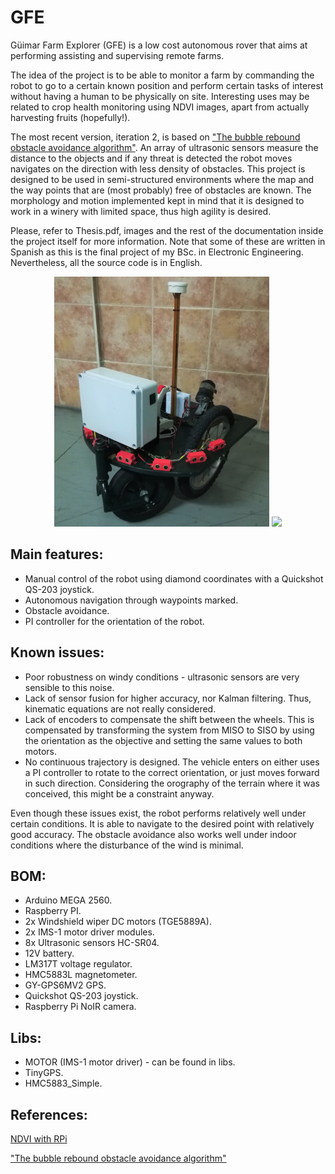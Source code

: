 # GFE
Güimar Farm Explorer (GFE) is a low cost autonomous rover that aims at performing assisting and supervising remote farms.

The idea of the project is to be able to monitor a farm by commanding the robot to go to a certain known position and perform certain tasks of interest without having a human to be physically on site. Interesting uses may be related to crop health monitoring using NDVI images, apart from actually harvesting fruits (hopefully!).

The most recent version, iteration 2, is based on ["The bubble rebound obstacle avoidance algorithm"](https://ieeexplore.ieee.org/document/5524302). An array of ultrasonic sensors measure the distance to the objects and if any threat is detected the robot moves navigates on the direction with less density of obstacles. This project is designed to be used in semi-structured environments where the map and the way points that are (most probably) free of obstacles are known. The morphology and motion implemented kept in mind that it is designed to work in a winery with limited space, thus high agility is desired.

Please, refer to Thesis.pdf, images and the rest of the documentation inside the project itself for more information. Note that some of these are written in Spanish as this is the final project of my BSc. in Electronic Engineering. Nevertheless, all the source code is in English.

<p align="center">
    <img src="./img/robot3.jpg" height="400"> <img src="./img/electronics_2.jpg" height="400">
</p>

## Main features:
- Manual control of the robot using diamond coordinates with a Quickshot QS-203 joystick.
- Autonomous navigation through waypoints marked.
- Obstacle avoidance.
- PI controller for the orientation of the robot.

## Known issues:
- Poor robustness on windy conditions - ultrasonic sensors are very sensible to this noise.
- Lack of sensor fusion for higher accuracy, nor Kalman filtering. Thus, kinematic equations are not really considered.
- Lack of encoders to compensate the shift between the wheels. This is compensated by transforming the system from MISO to SISO by using the orientation as the objective and setting the same values to both motors.
- No continuous trajectory is designed. The vehicle enters on either uses a PI controller to rotate to the correct orientation, or just moves forward in such direction. Considering the orography of the terrain where it was conceived, this might be a constraint anyway.

Even though these issues exist, the robot performs relatively well under certain conditions. It is able to navigate to the desired point with relatively good accuracy. The obstacle avoidance also works well under indoor conditions where the disturbance of the wind is minimal.

## BOM:
- Arduino MEGA 2560.
- Raspberry PI.
- 2x Windshield wiper DC motors (TGE5889A).
- 2x IMS-1 motor driver modules.
- 8x Ultrasonic sensors HC-SR04.
- 12V battery.
- LM317T voltage regulator.
- HMC5883L magnetometer.
- GY-GPS6MV2 GPS.
- Quickshot QS-203 joystick.
- Raspberry Pi NoIR camera.

## Libs:
- MOTOR (IMS-1 motor driver) - can be found in libs.
- TinyGPS.
- HMC5883_Simple.

## References:
[NDVI with RPi](https://github.com/robintw/RPiNDVI)

["The bubble rebound obstacle avoidance algorithm"](https://ieeexplore.ieee.org/document/5524302)
